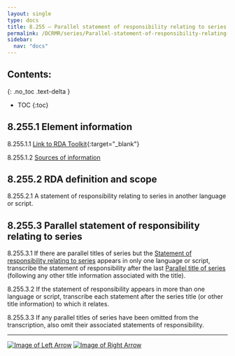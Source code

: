 ```yaml
---
layout: single
type: docs
title: 8.255 — Parallel statement of responsibility relating to series
permalink: /DCRMR/series/Parallel-statement-of-responsibility-relating-to-series/
sidebar:
  nav: "docs"
---
```


## Contents:
{: .no_toc .text-delta }

- TOC
{:toc}

## 8.255.1 Element information

<a name="8.255.1.1">8.255.1.1</a> [Link to RDA Toolkit](https://access.rdatoolkit.org/en-US_ala-cc4dfafb-b41b-339d-85ea-17cebe940dff){:target="_blank"}

<a name="8.255.1.2">8.255.1.2</a> [Sources of information](/DCRMR/series/#8011-sources-of-information)

## 8.255.2 RDA definition and scope

<a name="8.255.2.1">8.255.2.1</a> A statement of responsibility relating to series in another language or script.

## 8.255.3 Parallel statement of responsibility relating to series

<a name="8.255.3.1">8.255.3.1</a> If there are parallel titles of series but the [Statement of responsibility relating to series](/DCRMR/series/Statement-of-responsibility-relating-to-series/) appears in only one language or script, transcribe the statement of responsibility after the last [Parallel title of series](/DCRMR/series/Parallel-title-of-series/) (following any other title information associated with the title). 

<a name="8.255.3.2">8.255.3.2</a> If the statement of responsibility appears in more than one language or script, transcribe each statement after the series title (or other title information) to which it relates.

<a name="8.255.3.3">8.255.3.3</a> If any parallel titles of series have been omitted from the transcription, also omit their associated statements of responsibility.

---

[![Image of Left Arrow](https://rbms-bsc.github.io/DCRMR/assets/pictures/navigation/Arrow_Left.png "8.25 — Statement of responsibility relating to series")](/DCRMR/series/Statement-of-responsibility-relating-to-series/) [![Image of Right Arrow](https://rbms-bsc.github.io/DCRMR/assets/pictures/navigation/Arrow_Right.png "8.27 — Numbering within sequence")](/DCRMR/series/Numbering-within-sequence/)
